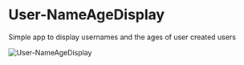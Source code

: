 # User-NameAgeDisplay
Simple app to display usernames and the ages of user created users

![User-NameAgeDisplay](https://github.com/exece/User-NameAgeDisplay/blob/main/User-NameAgeDisplay.PNG)